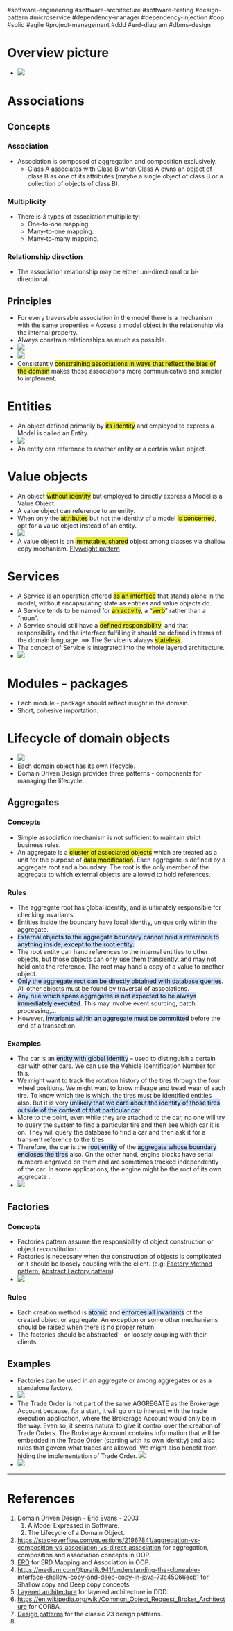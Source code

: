 #software-engineering #software-architecture #software-testing #design-pattern #microservice 
#dependency-manager #dependency-injection #oop #solid #agile #project-management #ddd 
#erd-diagram #dbms-design 

# Overview picture
- ![](Pasted%20image%2020241117103410.png)
# Associations
## Concepts
### Association
- Association is composed of aggregation and composition exclusively.
	- Class A associates with Class B when Class A owns an object of class B as one of its attributes (maybe a single object of class B or a collection of objects of class B).
### Multiplicity
- There is 3 types of association multiplicity:
	- One-to-one mapping.
	- Many-to-one mapping.
	- Many-to-many mapping.
### Relationship direction
- The association relationship may be either uni-directional or bi-directional.
## Principles
- For every traversable association in the model there is a mechanism with the same properties $\equiv$ Access a model object in the relationship via the internal property.
- Always constrain relationships as much as possible.
- ![](Pasted%20image%2020241117124436.png)
- ![](Pasted%20image%2020241117124645.png)
- Consistently <mark style="background: #e4e62d;">constraining associations in ways that reflect the bias of the domain</mark> makes those associations more communicative and simpler to implement.
# Entities
- An object defined primarily by <mark style="background: #e4e62d;">its identity</mark>  and employed to express a Model is called an Entity.
- ![](Pasted%20image%2020241117142052.png)
- An entity can reference to another entity or a certain value object.

# Value objects
- An object <mark style="background: #e4e62d;">without identity</mark> but employed to directly express a Model is a Value Object.
- A value object can reference to an entity.
- When only the <mark style="background: #e4e62d;">attributes</mark> but not the identity of a model <mark style="background: #e4e62d;">is concerned</mark>, opt for a value object instead of an entity.
- ![](Pasted%20image%2020241117142851.png)
- A value object is an <mark style="background: #e4e62d;">immutable, shared</mark> object among classes via shallow copy mechanism. [Flyweight pattern](Flyweight%20pattern.md)
# Services
- A Service is an operation offered <mark style="background: #e4e62d;">as an interface</mark> that stands alone in the model, without encapsulating state as entities and value objects do.
- A Service tends to be named for <mark style="background: #e4e62d;">an activity</mark>, a “<mark style="background: #e4e62d;">verb</mark>” rather than a “noun”.  
- A Service should still have a <mark style="background: #e4e62d;">defined responsibility</mark>, and that responsibility and the interface fulfilling it should be defined in terms of the domain language. $\implies$ The Service is always <mark style="background: #e4e62d;">stateless</mark>.
- The concept of Service is integrated into the whole layered architecture.
- ![](Pasted%20image%2020241117144933.png)
# Modules - packages
- Each module - package should reflect insight in the domain.
- Short, cohesive importation.
# Lifecycle of domain objects
- ![](Pasted%20image%2020241117152624.png)
- Each domain object has its own lifecycle.
- Domain Driven Design provides three patterns - components for managing the lifecycle:
## Aggregates
### Concepts
- Simple association mechanism is not sufficient to maintain strict business rules.
- An aggregate is a <mark style="background: #e4e62d;">cluster of associated objects</mark> which are treated as a unit for the purpose of <mark style="background: #e4e62d;">data modification</mark>. Each aggregate is defined by a aggregate root and a boundary. The root is the only member of the aggregate to which external objects are allowed to hold references.
### Rules
- The aggregate root has global identity, and is ultimately responsible for checking invariants.
- Entities inside the boundary have local identity, unique only within the aggregate.
- <mark style="background: #ADCCFFA6;">External objects to the aggregate boundary cannot hold a reference to anything inside, except to the root entity.</mark>
- The root entity can hand references to the internal entities to other objects, but those objects can only use them transiently, and may not hold onto the reference. The root may hand a copy of a value to another object.
- <mark style="background: #ADCCFFA6;">Only the aggregate root can be directly obtained with database queries</mark>. All other objects must be found by traversal of associations.
- <mark style="background: #ADCCFFA6;">Any rule which spans aggregates is not expected to be always immediately executed</mark>. This may involve event sourcing, batch processing,...
- However, <mark style="background: #ADCCFFA6;">invariants within an aggregate must be committed</mark> before the end of a transaction.
### Examples
- The car is an <mark style="background: #ADCCFFA6;">entity with global identity</mark> – used to distinguish a certain car with other cars. We can use the Vehicle Identification Number for  this. 
- We might want to track the rotation history of the tires through the four wheel positions. We might want to know mileage and tread wear of each tire. To know which tire is which, the tires must be identified entities also. But it is very <mark style="background: #ADCCFFA6;">unlikely that we care about the identity of those tires outside of the context of that particular car</mark>. 
- More to the point, even while they are attached to the car, no one will try to query the system to find a particular tire and then see which car it is on. They will query the database to find a car and then ask it for a transient reference to the tires. 
- Therefore, the car is the <mark style="background: #ADCCFFA6;">root entity</mark> of the <mark style="background: #ADCCFFA6;">aggregate whose boundary encloses the tires</mark> also. On the other hand, engine blocks have serial numbers engraved on them and are sometimes tracked independently of the car. In some applications, the engine might be the root of its own aggregate .
- ![](Pasted%20image%2020241117160436.png)

## Factories
### Concepts
- Factories pattern assume the responsibility of object construction or object reconstitution.
- Factories is necessary when the construction of objects is complicated or it should be loosely coupling with the client. (e.g: [Factory Method pattern](Factory%20Method%20pattern.md), [Abstract Factory pattern](Abstract%20Factory%20pattern.md))
- ![](Pasted%20image%2020241117165423.png)
### Rules
- Each creation method is <mark style="background: #ADCCFFA6;">atomic</mark> and <mark style="background: #ADCCFFA6;">enforces all invariants</mark> of the created object or aggregate. An exception or some other mechanisms should be raised when there is no proper return.
- The factories should be abstracted - or loosely coupling with their clients.
## Examples
- Factories can be used in an aggregate or among aggregates or as a standalone factory.
- ![](Pasted%20image%2020241117170917.png)
- The Trade Order is not part of the same AGGREGATE as the Brokerage Account because, for a start, it will go on to interact with the trade execution application, where the Brokerage Account would only be in the way. Even so, it seems natural to give it control over the creation of Trade Orders. The Brokerage Account contains information that will be embedded in the Trade Order (starting with its own identity) and also rules that govern what trades are allowed. We might also benefit from hiding the implementation of Trade Order. ![](Pasted%20image%2020241117171146.png)
- ![](Pasted%20image%2020241117171537.png)


---
# References
1. Domain Driven Design - Eric Evans - 2003
	1. A Model Expressed in Software.
	2. The Lifecycle of a Domain Object.
2. https://stackoverflow.com/questions/21967841/aggregation-vs-composition-vs-association-vs-direct-association for aggregation, composition and association concepts in OOP.
3. [ERD](ERD.md) for ERD Mapping and Association in OOP.
4. https://medium.com/@pratik.941/understanding-the-cloneable-interface-shallow-copy-and-deep-copy-in-java-73c45066ecb1 for Shallow copy and Deep copy concepts.
5. [Layered architecture](Layered%20architecture.md) for layered architecture in DDD.
6. https://en.wikipedia.org/wiki/Common_Object_Request_Broker_Architecture for CORBA,.
7. [Design patterns](Design%20patterns.md) for the classic 23 design patterns.
8. 
